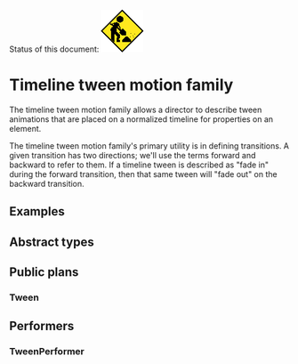Status of this document:
![](../../_assets/under-construction-flashing-barracade-animation.gif)

# Timeline tween motion family

The timeline tween motion family allows a director to describe tween animations that are placed on a normalized timeline for properties on an element.

The timeline tween motion family's primary utility is in defining transitions. A given transition has two directions; we'll use the terms forward and backward to refer to them. If a timeline tween is described as "fade in" during the forward transition, then that same tween will "fade out" on the backward transition.

## Examples

## Abstract types

## Public plans

### Tween

## Performers

### TweenPerformer


